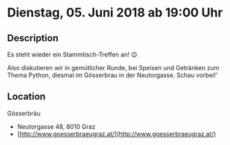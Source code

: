 # Dienstag, 05. Juni 2018 ab 19:00 Uhr

## Description

Es steht wieder ein Stammtisch-Treffen an! 😉

Also diskutieren wir in gemütlicher Runde, bei Speisen und Getränken zum Thema Python, diesmal im Gösserbrau in der Neutorgasse. Schau vorbei!'

## Location

Gösserbräu

- Neutorgasse 48, 8010 Graz
- [http://www.goesserbraeugraz.at/](http://www.goesserbraeugraz.at/)

